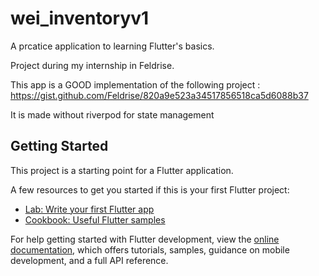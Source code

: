 # wei_inventoryv1

A prcatice application to learning Flutter's basics.

Project during my internship in Feldrise.

This app is a GOOD implementation of the following project :
https://gist.github.com/Feldrise/820a9e523a34517856518ca5d6088b37

It is made without riverpod for state management

## Getting Started

This project is a starting point for a Flutter application.

A few resources to get you started if this is your first Flutter project:

- [Lab: Write your first Flutter app](https://docs.flutter.dev/get-started/codelab)
- [Cookbook: Useful Flutter samples](https://docs.flutter.dev/cookbook)

For help getting started with Flutter development, view the
[online documentation](https://docs.flutter.dev/), which offers tutorials,
samples, guidance on mobile development, and a full API reference.

